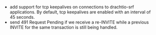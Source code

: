 * add support for tcp keepalives on connections to drachtio-srf applications.  By default, tcp keepalives are enabled with an interval of 45 seconds.
* send 491 Request Pending if we receive a re-INVITE while a previous INVITE for the same transaction is still being handled.